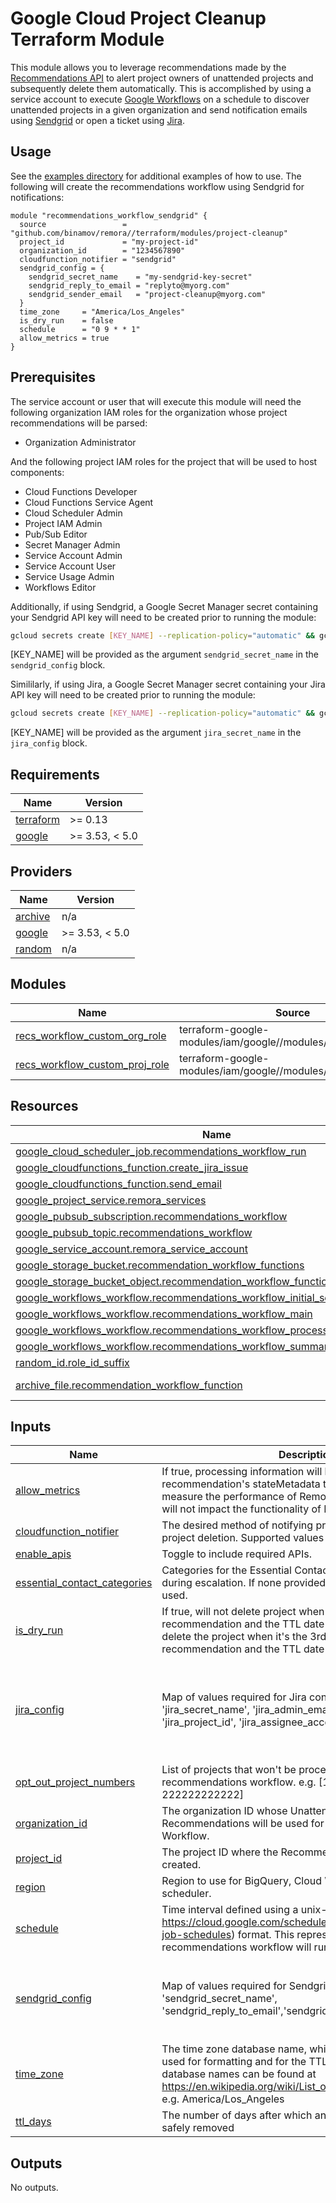 # Google Cloud Project Cleanup Terraform Module

This module allows you to leverage recommendations made by the [Recommendations API](https://cloud.google.com/recommender/docs/reference/rest/v1/projects.locations.recommenders.recommendations) to alert project owners of unattended projects and subsequently delete them automatically. This is accomplished by using a service account to execute [Google Workflows](https://cloud.google.com/workflows) on a schedule to discover unattended projects in a given organization and send notification emails using [Sendgrid](https://sendgrid.com/) or open a ticket using [Jira](https://www.atlassian.com/software/jira).   

## Usage

See the [examples directory](../examples/) for additional examples of how to use.  The following will create the recommendations workflow using Sendgrid for notifications:
```hcl
module "recommendations_workflow_sendgrid" {
  source                 = "github.com/binamov/remora//terraform/modules/project-cleanup"
  project_id             = "my-project-id"
  organization_id        = "1234567890"
  cloudfunction_notifier = "sendgrid"
  sendgrid_config = {
    sendgrid_secret_name    = "my-sendgrid-key-secret"
    sendgrid_reply_to_email = "replyto@myorg.com"
    sendgrid_sender_email   = "project-cleanup@myorg.com"
  }
  time_zone     = "America/Los_Angeles"
  is_dry_run    = false
  schedule      = "0 9 * * 1"
  allow_metrics = true
}
```
## Prerequisites

The service account or user that will execute this module will need the following organization IAM roles for the organization whose project recommendations will be parsed:
* Organization Administrator

And the following project IAM roles for the project that will be used to host components:
* Cloud Functions Developer
* Cloud Functions Service Agent
* Cloud Scheduler Admin
* Project IAM Admin
* Pub/Sub Editor
* Secret Manager Admin
* Service Account Admin
* Service Account User
* Service Usage Admin
* Workflows Editor

Additionally, if using Sendgrid, a Google Secret Manager secret containing your Sendgrid API key will need to be created prior to running the module:
```sh
gcloud secrets create [KEY_NAME] --replication-policy="automatic" && gcloud secrets versions add [KEY_NAME] --data-file=[SENDGRID_API_KEY_PATH]
```
\[KEY_NAME\] will be provided as the argument `sendgrid_secret_name` in the `sendgrid_config` block.

Simililarly, if using Jira, a Google Secret Manager secret containing your Jira API key will need to be created prior to running the module:

```sh
gcloud secrets create [KEY_NAME] --replication-policy="automatic" && gcloud secrets versions add jira-key --data-file=[JIRA_API_KEY_PATH]
```
\[KEY_NAME\] will be provided as the argument `jira_secret_name` in the `jira_config` block. 


## Requirements

| Name | Version |
|------|---------|
| <a name="requirement_terraform"></a> [terraform](#requirement\_terraform) | >= 0.13 |
| <a name="requirement_google"></a> [google](#requirement\_google) | >= 3.53, < 5.0 |

## Providers

| Name | Version |
|------|---------|
| <a name="provider_archive"></a> [archive](#provider\_archive) | n/a |
| <a name="provider_google"></a> [google](#provider\_google) | >= 3.53, < 5.0 |
| <a name="provider_random"></a> [random](#provider\_random) | n/a |

## Modules

| Name | Source | Version |
|------|--------|---------|
| <a name="module_recs_workflow_custom_org_role"></a> [recs\_workflow\_custom\_org\_role](#module\_recs\_workflow\_custom\_org\_role) | terraform-google-modules/iam/google//modules/custom_role_iam | 7.4.0 |
| <a name="module_recs_workflow_custom_proj_role"></a> [recs\_workflow\_custom\_proj\_role](#module\_recs\_workflow\_custom\_proj\_role) | terraform-google-modules/iam/google//modules/custom_role_iam | 7.4.0 |

## Resources

| Name | Type |
|------|------|
| [google_cloud_scheduler_job.recommendations_workflow_run](https://registry.terraform.io/providers/hashicorp/google/latest/docs/resources/cloud_scheduler_job) | resource |
| [google_cloudfunctions_function.create_jira_issue](https://registry.terraform.io/providers/hashicorp/google/latest/docs/resources/cloudfunctions_function) | resource |
| [google_cloudfunctions_function.send_email](https://registry.terraform.io/providers/hashicorp/google/latest/docs/resources/cloudfunctions_function) | resource |
| [google_project_service.remora_services](https://registry.terraform.io/providers/hashicorp/google/latest/docs/resources/project_service) | resource |
| [google_pubsub_subscription.recommendations_workflow](https://registry.terraform.io/providers/hashicorp/google/latest/docs/resources/pubsub_subscription) | resource |
| [google_pubsub_topic.recommendations_workflow](https://registry.terraform.io/providers/hashicorp/google/latest/docs/resources/pubsub_topic) | resource |
| [google_service_account.remora_service_account](https://registry.terraform.io/providers/hashicorp/google/latest/docs/resources/service_account) | resource |
| [google_storage_bucket.recommendation_workflow_functions](https://registry.terraform.io/providers/hashicorp/google/latest/docs/resources/storage_bucket) | resource |
| [google_storage_bucket_object.recommendation_workflow_function_zip](https://registry.terraform.io/providers/hashicorp/google/latest/docs/resources/storage_bucket_object) | resource |
| [google_workflows_workflow.recommendations_workflow_initial_setup](https://registry.terraform.io/providers/hashicorp/google/latest/docs/resources/workflows_workflow) | resource |
| [google_workflows_workflow.recommendations_workflow_main](https://registry.terraform.io/providers/hashicorp/google/latest/docs/resources/workflows_workflow) | resource |
| [google_workflows_workflow.recommendations_workflow_process_recommendations](https://registry.terraform.io/providers/hashicorp/google/latest/docs/resources/workflows_workflow) | resource |
| [google_workflows_workflow.recommendations_workflow_summarize_and_notify](https://registry.terraform.io/providers/hashicorp/google/latest/docs/resources/workflows_workflow) | resource |
| [random_id.role_id_suffix](https://registry.terraform.io/providers/hashicorp/random/latest/docs/resources/id) | resource |
| [archive_file.recommendation_workflow_function](https://registry.terraform.io/providers/hashicorp/archive/latest/docs/data-sources/file) | data source |

## Inputs

| Name | Description | Type | Default | Required |
|------|-------------|------|---------|:--------:|
| <a name="input_allow_metrics"></a> [allow\_metrics](#input\_allow\_metrics) | If true, processing information will be stored as part of the recommendation's stateMetadata to be used to improve and measure the performance of Remora. The value of this field will not impact the functionality of Remora. | `bool` | n/a | yes |
| <a name="input_cloudfunction_notifier"></a> [cloudfunction\_notifier](#input\_cloudfunction\_notifier) | The desired method of notifying project owners eminent project deletion. Supported values are 'sendgrid' and 'jira' | `string` | n/a | yes |
| <a name="input_enable_apis"></a> [enable\_apis](#input\_enable\_apis) | Toggle to include required APIs. | `bool` | `false` | no |
| <a name="input_essential_contact_categories"></a> [essential\_contact\_categories](#input\_essential\_contact\_categories) | Categories for the Essential Contacts that should be notified during escalation. If none provided, the parent owner will used. | `list(string)` | `[]` | no |
| <a name="input_is_dry_run"></a> [is\_dry\_run](#input\_is\_dry\_run) | If true, will not delete project when it's the 3rd+ time seeing a recommendation and the TTL date has passed. If false, will delete the project when it's the 3rd+ time seeing a recommendation and the TTL date has passed. | `bool` | n/a | yes |
| <a name="input_jira_config"></a> [jira\_config](#input\_jira\_config) | Map of values required for Jira configuration: 'jira\_secret\_name', 'jira\_admin\_email', 'jira\_server\_address', 'jira\_project\_id', 'jira\_assignee\_account\_id' | `map(any)` | <pre>{<br>  "jira_admin_email": "",<br>  "jira_assignee_account_id": "",<br>  "jira_project_id": "",<br>  "jira_secret_name": "",<br>  "jira_server_address": ""<br>}</pre> | no |
| <a name="input_opt_out_project_numbers"></a> [opt\_out\_project\_numbers](#input\_opt\_out\_project\_numbers) | List of projects that won't be processed in the recommendations workflow. e.g. [111111111111, 222222222222] | `list(number)` | `[]` | no |
| <a name="input_organization_id"></a> [organization\_id](#input\_organization\_id) | The organization ID whose Unattended Project Recommendations will be used for the Recommendations Workflow. | `string` | n/a | yes |
| <a name="input_project_id"></a> [project\_id](#input\_project\_id) | The project ID where the Recommendations Workflow will be created. | `string` | n/a | yes |
| <a name="input_region"></a> [region](#input\_region) | Region to use for BigQuery, Cloud Workflows, functions, and scheduler. | `string` | `"us-central1"` | no |
| <a name="input_schedule"></a> [schedule](#input\_schedule) | Time interval defined using a unix-cron (see https://cloud.google.com/scheduler/docs/configuring/cron-job-schedules) format. This represents how frequently the recommendations workflow will run. | `string` | `"0 9 * * 1"` | no |
| <a name="input_sendgrid_config"></a> [sendgrid\_config](#input\_sendgrid\_config) | Map of values required for Sendgrid configuration: 'sendgrid\_secret\_name', 'sendgrid\_reply\_to\_email','sendgrid\_sender\_email' | `map(any)` | <pre>{<br>  "sendgrid_reply_to_email": "",<br>  "sendgrid_secret_name": "",<br>  "sendgrid_sender_email": ""<br>}</pre> | no |
| <a name="input_time_zone"></a> [time\_zone](#input\_time\_zone) | The time zone database name, which will be the time zone used for formatting and for the TTL date. A list of time zone database names can be found at https://en.wikipedia.org/wiki/List_of_tz_database_time_zones. e.g. America/Los\_Angeles | `string` | n/a | yes |
| <a name="input_ttl_days"></a> [ttl\_days](#input\_ttl\_days) | The number of days after which an unused project can be safely removed | `string` | `"30"` | no |

## Outputs

No outputs.